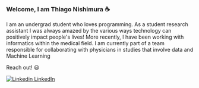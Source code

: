 
### Welcome, I am Thiago Nishimura  :coffee:
I am an undergrad student who loves programming.
As a student research assistant I was always amazed by the various ways technology can positively impact people's lives!
More recently, I have been working with informatics within the medical field. I am currently part of a team responsible for collaborating with physicians in studies that involve data and Machine Learning

Reach out! :smiley:

[![Linkedin](https://i.stack.imgur.com/gVE0j.png) LinkedIn](https://www.linkedin.com/in/thiago-nishimura)

<!--[![Top Langs](https://github-readme-stats.vercel.app/api/top-langs/?username=dsnishimura&layout=compact&layout=dark)](https://github.com/anuraghazra/github-readme-stats)
-->



